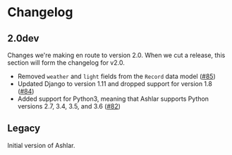 # Changelog

## 2.0dev

Changes we're making en route to version 2.0. When we cut a release, this
section will form the changelog for v2.0.

- Removed `weather` and `light` fields from the `Record` data model
  ([#85](https://github.com/azavea/ashlar/pull/85))
- Updated Django to version 1.11 and dropped support for version 1.8
  ([#84](https://github.com/azavea/ashlar/pull/84))
- Added support for Python3, meaning that Ashlar supports Python versions 2.7,
  3.4, 3.5, and 3.6 ([#82](https://github.com/azavea/ashlar/pull/82))

## Legacy

Initial version of Ashlar.

